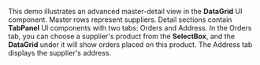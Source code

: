 This demo illustrates an advanced master-detail view in the **DataGrid** UI component. Master rows represent suppliers. Detail sections contain **TabPanel** UI components with two tabs: Orders and Address. In the Orders tab, you can choose a supplier's product from the **SelectBox**, and the **DataGrid** under it will show orders placed on this product. The Address tab displays the supplier's address.